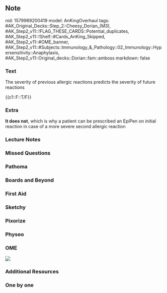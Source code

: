## Note
nid: 1579989200419
model: AnKingOverhaul
tags: #AK_Original_Decks::Step_2::Cheesy_Dorian_(M3), #AK_Step2_v11::!FLAG_THESE_CARDS::Potential_duplicates, #AK_Step2_v11::!Shelf::#Cards_AnKing_Skipped, #AK_Step2_v11::#OME_banner, #AK_Step2_v11::#Subjects::Immunology_&_Pathology::02_Immunology::Hypersensitivity::Anaphylaxis, #AK_Step2_v11::Original_decks::Dorian::fam::amboss
markdown: false

### Text
The severity of previous allergic reactions predicts the severity
of future reactions
<div>
  {{c1::F::T/F}}
</div>

### Extra
<b>It does not</b>, which is why a patient can be prescribed an
EpiPen on initial reaction in case of a more severe second allergic
reaction

### Lecture Notes


### Missed Questions


### Pathoma


### Boards and Beyond


### First Aid


### Sketchy


### Pixorize


### Physeo


### OME
<div class="ome-widget">
  <a href="https://onlinemeded.org?ref=anki"><img src=
  "_OME_AnkiFlashcards_General_3.png"></a>
</div>

### Additional Resources


### One by one

